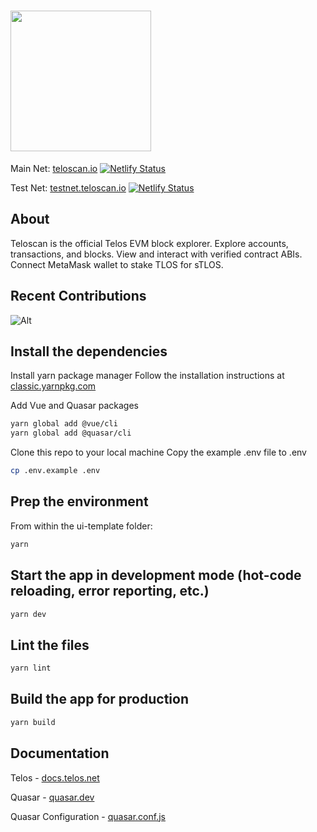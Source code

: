 # <img src="https://iili.io/HCjgdfs.png" width="225" height="225"/>

Main Net: [teloscan.io](https://www.teloscan.io/) [![Netlify Status](https://api.netlify.com/api/v1/badges/1a750b68-90d9-4e80-8ac9-74084bc475ae/deploy-status)](https://app.netlify.com/sites/teloscan/deploys)  

Test Net: [testnet.teloscan.io](https://testnet.teloscan.io/) [![Netlify Status](https://api.netlify.com/api/v1/badges/21a714ec-2847-458f-880e-67ffaf31b89a/deploy-status)](https://app.netlify.com/sites/testnet-teloscan/deploys)

## About
Teloscan is the official Telos EVM block explorer. Explore accounts, transactions, and blocks. View and interact with verified contract ABIs. Connect MetaMask wallet to stake TLOS for sTLOS. 


## Recent Contributions

![Alt](https://repobeats.axiom.co/api/embed/fbc67fae1abc36c6eff5d717f3840280afd1a109.svg "Repobeats analytics image")

## Install the dependencies

Install yarn package manager
Follow the installation instructions at [classic.yarnpkg.com](https://classic.yarnpkg.com/en/)


Add Vue and Quasar packages
```bash
yarn global add @vue/cli
yarn global add @quasar/cli
```
Clone this repo to your local machine
Copy the example .env file to .env
```bash
cp .env.example .env
```
## Prep the environment
From within the ui-template folder:
```bash
yarn
```

## Start the app in development mode (hot-code reloading, error reporting, etc.)
```bash
yarn dev
```

## Lint the files
```bash
yarn lint
```

## Build the app for production
```bash
yarn build
```

## Documentation
Telos - [docs.telos.net](https://docs.telos.net)

Quasar - [quasar.dev](https://quasar.dev/)

Quasar Configuration - [quasar.conf.js](https://quasar.dev/quasar-cli/quasar-conf-js)
